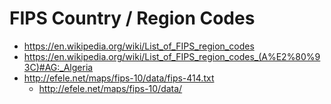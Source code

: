 # FIPS Country / Region Codes

-   https://en.wikipedia.org/wiki/List_of_FIPS_region_codes
-   https://en.wikipedia.org/wiki/List_of_FIPS_region_codes_(A%E2%80%93C)#AG:_Algeria
-   http://efele.net/maps/fips-10/data/fips-414.txt
    -   http://efele.net/maps/fips-10/data/
